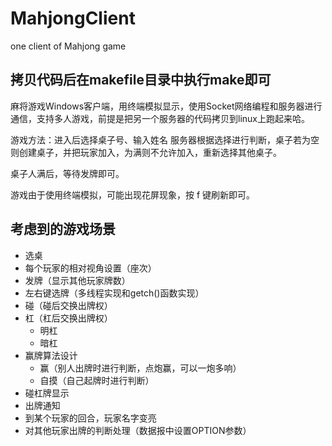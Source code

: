 # MahjongClient
one client of Mahjong game

## 拷贝代码后在makefile目录中执行make即可

麻将游戏Windows客户端，用终端模拟显示，使用Socket网络编程和服务器进行通信，支持多人游戏，前提是把另一个服务器的代码拷贝到linux上跑起来哈。

游戏方法：进入后选择桌子号、输入姓名
服务器根据选择进行判断，桌子若为空则创建桌子，并把玩家加入，为满则不允许加入，重新选择其他桌子。

桌子人满后，等待发牌即可。

游戏由于使用终端模拟，可能出现花屏现象，按 f 键刷新即可。


## 考虑到的游戏场景
- 选桌
- 每个玩家的相对视角设置（座次）
- 发牌（显示其他玩家牌数）
- 左右键选牌（多线程实现和getch()函数实现）
- 碰（碰后交换出牌权）
- 杠（杠后交换出牌权）
  - 明杠
  - 暗杠
- 赢牌算法设计
  - 赢（别人出牌时进行判断，点炮赢，可以一炮多响）
  - 自摸（自己起牌时进行判断）
- 碰杠牌显示
- 出牌通知
- 到某个玩家的回合，玩家名字变亮
- 对其他玩家出牌的判断处理（数据报中设置OPTION参数）
